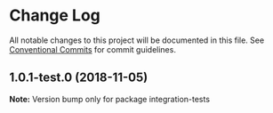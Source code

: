 # Change Log

All notable changes to this project will be documented in this file.
See [Conventional Commits](https://conventionalcommits.org) for commit guidelines.

## 1.0.1-test.0 (2018-11-05)

**Note:** Version bump only for package integration-tests
